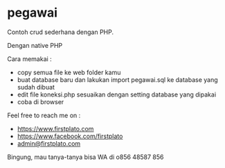 # pegawai
Contoh crud sederhana dengan PHP.

Dengan native PHP

Cara memakai :
- copy semua file ke web folder kamu
- buat database baru dan lakukan import pegawai.sql ke database yang sudah dibuat
- edit file koneksi.php sesuaikan dengan setting database yang dipakai
- coba di browser

Feel free to reach me on :
- https://www.firstplato.com
- https://www.facebook.com/firstplato
- admin@firstplato.com

Bingung, mau tanya-tanya bisa WA di o856 48587 856
